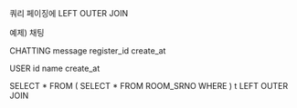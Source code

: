 쿼리 페이징에 LEFT OUTER JOIN 

예제)
채팅 

CHATTING
message
register_id
create_at

USER
id
name
create_at

SELECT * FROM (
    SELECT *
    FROM ROOM_SRNO
    WHERE 
) t
LEFT OUTER JOIN 
